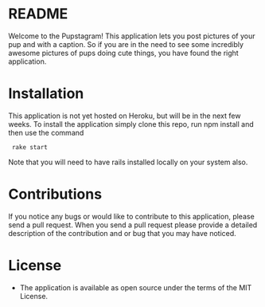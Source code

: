 # README

Welcome to the Pupstagram! This application lets you post pictures of your pup and with a caption. So if you are in the need to see some incredibly awesome pictures of pups doing cute things, you have found the right application.

# Installation

This application is not yet hosted on Heroku, but will be in the next few weeks. To install the application simply clone this repo, run npm install and then use the command

  ``  rake start ``

Note that you will need to have rails installed locally on your system also.

# Contributions

If you notice any bugs or would like to contribute to this application, please send a pull request. When you send a pull request please provide a detailed description of the contribution and or bug that you may have noticed.

# License

* The application is available as open source under the terms of the MIT License.
